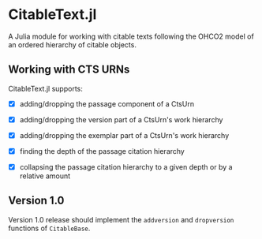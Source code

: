 # CitableText.jl

A Julia module for working with citable texts following the OHCO2 model of an ordered hierarchy of citable objects.

##  Working with CTS URNs

CitableText.jl supports:


- [x] adding/dropping the passage component of a CtsUrn
- [x] adding/dropping the version part of a CtsUrn's work hierarchy
- [x] adding/dropping the exemplar part of a CtsUrn's work hierarchy
- [x] finding the depth of the passage citation hierarchy
- [x] collapsing the passage citation hierarchy to a given depth or by a relative amount


## Version 1.0

Version 1.0 release should implement the `addversion` and `dropversion` functions of `CitableBase`.

